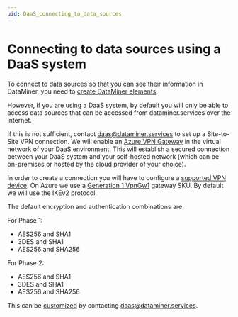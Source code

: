 ```yaml
---
uid: DaaS_connecting_to_data_sources
---
```


# Connecting to data sources using a DaaS system

To connect to data sources so that you can see their information in DataMiner, you need to [create DataMiner elements](xref:Adding_elements).

However, if you are using a DaaS system, by default you will only be able to access data sources that can be accessed from dataminer.services over the internet.

If this is not sufficient, contact <daas@dataminer.services> to set up a Site-to-Site VPN connection. We will enable an [Azure VPN Gateway](https://learn.microsoft.com/en-us/azure/vpn-gateway/vpn-gateway-about-vpngateways) in the virtual network of your DaaS environment. This will establish a secured connection between your DaaS system and your self-hosted network (which can be on-premises or hosted by the cloud provider of your choice).

In order to create a connection you will have to configure a [supported VPN device](https://learn.microsoft.com/en-us/azure/vpn-gateway/vpn-gateway-about-vpn-devices). On Azure we use a [Generation 1 VpnGw1](https://learn.microsoft.com/en-us/azure/vpn-gateway/about-gateway-skus) gateway SKU.
By default we will use the IKEv2 protocol.

The default encryption and authentication combinations are:

For Phase 1:
* AES256 and SHA1
* 3DES and SHA1
* AES256 and SHA256

For Phase 2:
* AES256 and SHA1
* 3DES and SHA1
* AES256 and SHA256

This can be [customized](https://learn.microsoft.com/en-us/azure/vpn-gateway/vpn-gateway-about-compliance-crypto?WT.mc_id=Portal-Microsoft_Azure_HybridNetworking#ipsecike-policy-faq) by contacting <daas@dataminer.services>.